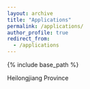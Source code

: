 ```yaml
---
layout: archive
title: "Applications"
permalink: /applications/
author_profile: true
redirect_from:
  - /applications
---
```


{% include base_path %}

Heilongjiang Province